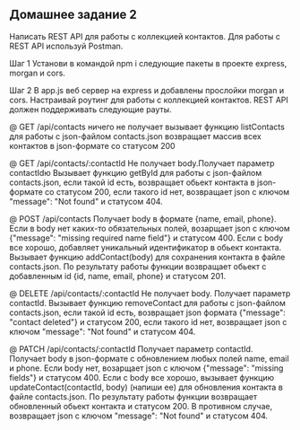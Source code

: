 ## Домашнее задание 2
Написать REST API для работы с коллекцией контактов. Для работы с REST API используй Postman.

Шаг 1
Установи в командой
npm i
следующие пакеты в проекте express, morgan и cors.

Шаг 2
В app.js веб сервер на express и добавлены прослойки morgan и cors. Настраивай роутинг для работы с коллекцией контактов.
REST API должен поддерживать следующие рауты.

@ GET /api/contacts
ничего не получает
вызывает функцию listContacts для работы с json-файлом contacts.json
возвращает массив всех контактов в json-формате со статусом 200

@ GET /api/contacts/:contactId
Не получает body.Получает параметр contactIdю Вызывает функцию getById для работы с json-файлом contacts.json, если такой id есть, возвращает обьект контакта в json-формате со статусом 200, если такого id нет, возвращает json с ключом "message": "Not found" и статусом 404.

@ POST /api/contacts
Получает body в формате {name, email, phone}. Если в body нет каких-то обязательных полей, возарщает json с ключом {"message": "missing required name field"} и статусом 400. Если с body все хорошо, добавляет уникальный идентификатор в обьект контакта. Вызывает функцию addContact(body) для сохранения контакта в файле contacts.json. По результату работы функции возвращает обьект с добавленным id {id, name, email, phone} и статусом 201.

@ DELETE /api/contacts/:contactId
Не получает body. Получает параметр contactId. Вызывает функцию removeContact для работы с json-файлом contacts.json, если такой id есть, возвращает json формата {"message": "contact deleted"} и статусом 200, если такого id нет, возвращает json с ключом "message": "Not found" и статусом 404.

@ PATCH /api/contacts/:contactId
Получает параметр contactId. Получает body в json-формате c обновлением любых полей name, email и phone. Если body нет, возарщает json с ключом {"message": "missing fields"} и статусом 400. Если с body все хорошо, вызывает функцию updateContact(contactId, body) (напиши ее) для обновления контакта в файле contacts.json. По результату работы функции возвращает обновленный обьект контакта и статусом 200. В противном случае, возвращает json с ключом "message": "Not found" и статусом 404.
